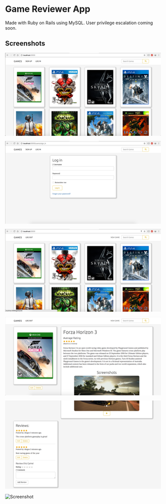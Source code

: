 # Game Reviewer App

Made with Ruby on Rails using MySQL. User privilege escalation coming soon.

## Screenshots
![Screenshot](screenshots/1_main_page.png)

![Screenshot](screenshots/2_login_page.png)

![Screenshot](screenshots/3_main_page_logged-in.png)

![Screenshot](screenshots/updated_show_page(1).png)

![Screenshot](screenshots/updated_show_page(2).png)

![Screenshot](screenshots/screenshots_page.png)
